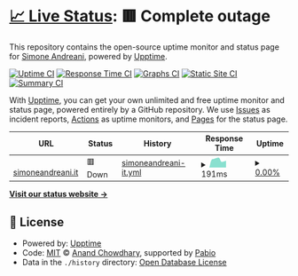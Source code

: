 # [📈 Live Status](https://status.simoneandreani.it): <!--live status--> **🟥 Complete outage**

This repository contains the open-source uptime monitor and status page for [Simone Andreani](https://status.simoneandreani.it), powered by [Upptime](https://github.com/upptime/upptime).

[![Uptime CI](https://github.com/andreanisimone/upptime/workflows/Uptime%20CI/badge.svg)](https://github.com/andreanisimone/upptime/actions?query=workflow%3A%22Uptime+CI%22)
[![Response Time CI](https://github.com/andreanisimone/upptime/workflows/Response%20Time%20CI/badge.svg)](https://github.com/andreanisimone/upptime/actions?query=workflow%3A%22Response+Time+CI%22)
[![Graphs CI](https://github.com/andreanisimone/upptime/workflows/Graphs%20CI/badge.svg)](https://github.com/andreanisimone/upptime/actions?query=workflow%3A%22Graphs+CI%22)
[![Static Site CI](https://github.com/andreanisimone/upptime/workflows/Static%20Site%20CI/badge.svg)](https://github.com/andreanisimone/upptime/actions?query=workflow%3A%22Static+Site+CI%22)
[![Summary CI](https://github.com/andreanisimone/upptime/workflows/Summary%20CI/badge.svg)](https://github.com/andreanisimone/upptime/actions?query=workflow%3A%22Summary+CI%22)

With [Upptime](https://upptime.js.org), you can get your own unlimited and free uptime monitor and status page, powered entirely by a GitHub repository. We use [Issues](https://github.com/andreanisimone/upptime/issues) as incident reports, [Actions](https://github.com/andreanisimone/upptime/actions) as uptime monitors, and [Pages](https://status.simoneandreani.it) for the status page.

<!--start: status pages-->
<!-- This summary is generated by Upptime (https://github.com/upptime/upptime) -->
<!-- Do not edit this manually, your changes will be overwritten -->
<!-- prettier-ignore -->
| URL | Status | History | Response Time | Uptime |
| --- | ------ | ------- | ------------- | ------ |
| <img alt="" src="https://icons.duckduckgo.com/ip3/simoneandreani.it.ico" height="13"> [simoneandreani.it](https://simoneandreani.it) | 🟥 Down | [simoneandreani-it.yml](https://github.com/andreanisimone/upptime/commits/HEAD/history/simoneandreani-it.yml) | <details><summary><img alt="Response time graph" src="./graphs/simoneandreani-it/response-time-week.png" height="20"> 191ms</summary><br><a href="https://status.simoneandreani.it/history/simoneandreani-it"><img alt="Response time 265" src="https://img.shields.io/endpoint?url=https%3A%2F%2Fraw.githubusercontent.com%2Fandreanisimone%2Fupptime%2FHEAD%2Fapi%2Fsimoneandreani-it%2Fresponse-time.json"></a><br><a href="https://status.simoneandreani.it/history/simoneandreani-it"><img alt="24-hour response time 309" src="https://img.shields.io/endpoint?url=https%3A%2F%2Fraw.githubusercontent.com%2Fandreanisimone%2Fupptime%2FHEAD%2Fapi%2Fsimoneandreani-it%2Fresponse-time-day.json"></a><br><a href="https://status.simoneandreani.it/history/simoneandreani-it"><img alt="7-day response time 191" src="https://img.shields.io/endpoint?url=https%3A%2F%2Fraw.githubusercontent.com%2Fandreanisimone%2Fupptime%2FHEAD%2Fapi%2Fsimoneandreani-it%2Fresponse-time-week.json"></a><br><a href="https://status.simoneandreani.it/history/simoneandreani-it"><img alt="30-day response time 314" src="https://img.shields.io/endpoint?url=https%3A%2F%2Fraw.githubusercontent.com%2Fandreanisimone%2Fupptime%2FHEAD%2Fapi%2Fsimoneandreani-it%2Fresponse-time-month.json"></a><br><a href="https://status.simoneandreani.it/history/simoneandreani-it"><img alt="1-year response time 265" src="https://img.shields.io/endpoint?url=https%3A%2F%2Fraw.githubusercontent.com%2Fandreanisimone%2Fupptime%2FHEAD%2Fapi%2Fsimoneandreani-it%2Fresponse-time-year.json"></a></details> | <details><summary><a href="https://status.simoneandreani.it/history/simoneandreani-it">0.00%</a></summary><a href="https://status.simoneandreani.it/history/simoneandreani-it"><img alt="All-time uptime 89.61%" src="https://img.shields.io/endpoint?url=https%3A%2F%2Fraw.githubusercontent.com%2Fandreanisimone%2Fupptime%2FHEAD%2Fapi%2Fsimoneandreani-it%2Fuptime.json"></a><br><a href="https://status.simoneandreani.it/history/simoneandreani-it"><img alt="24-hour uptime 0.00%" src="https://img.shields.io/endpoint?url=https%3A%2F%2Fraw.githubusercontent.com%2Fandreanisimone%2Fupptime%2FHEAD%2Fapi%2Fsimoneandreani-it%2Fuptime-day.json"></a><br><a href="https://status.simoneandreani.it/history/simoneandreani-it"><img alt="7-day uptime 0.00%" src="https://img.shields.io/endpoint?url=https%3A%2F%2Fraw.githubusercontent.com%2Fandreanisimone%2Fupptime%2FHEAD%2Fapi%2Fsimoneandreani-it%2Fuptime-week.json"></a><br><a href="https://status.simoneandreani.it/history/simoneandreani-it"><img alt="30-day uptime 0.00%" src="https://img.shields.io/endpoint?url=https%3A%2F%2Fraw.githubusercontent.com%2Fandreanisimone%2Fupptime%2FHEAD%2Fapi%2Fsimoneandreani-it%2Fuptime-month.json"></a><br><a href="https://status.simoneandreani.it/history/simoneandreani-it"><img alt="1-year uptime 88.57%" src="https://img.shields.io/endpoint?url=https%3A%2F%2Fraw.githubusercontent.com%2Fandreanisimone%2Fupptime%2FHEAD%2Fapi%2Fsimoneandreani-it%2Fuptime-year.json"></a></details>

<!--end: status pages-->

[**Visit our status website →**](https://status.simoneandreani.it)

## 📄 License

- Powered by: [Upptime](https://github.com/upptime/upptime)
- Code: [MIT](./LICENSE) © [Anand Chowdhary](https://anandchowdhary.com), supported by [Pabio](https://pabio.com)
- Data in the `./history` directory: [Open Database License](https://opendatacommons.org/licenses/odbl/1-0/)
